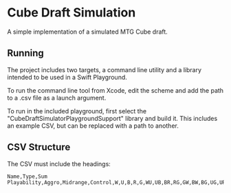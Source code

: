 # Cube Draft Simulation

A simple implementation of a simulated MTG Cube draft.

## Running

The project includes two targets, a command line utility and a library intended to be used in a Swift Playground.

To run the command line tool from Xcode, edit the scheme and add the path to a .csv file as a launch argument.

To run in the included playground, first select the "CubeDraftSimulatorPlaygroundSupport" library and build it. This includes an example CSV, but can be replaced with a path to another.

## CSV Structure

The CSV must include the headings:

```
Name,Type,Sum Playability,Aggro,Midrange,Control,W,U,B,R,G,WU,UB,BR,RG,GW,BW,BG,UG,UR,RW
```
